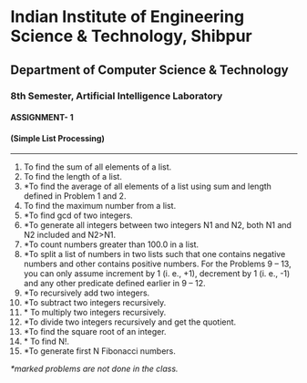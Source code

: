 # Indian Institute of Engineering Science & Technology, Shibpur
## Department of Computer Science & Technology
### 8th Semester, Artificial Intelligence Laboratory
#### ASSIGNMENT- 1
#### (Simple List Processing)

---

1. To find the sum of all elements of a list.
2. To find the length of a list.
3. \*To find the average of all elements of a list using sum and length defined in Problem 1 and 2.
4. To find the maximum number from a list.
5. \*To find gcd of two integers.
6. \*To generate all integers between two integers N1 and N2, both N1 and N2 included and N2>N1.
7. \*To count numbers greater than 100.0 in a list.
8. \*To split a list of numbers in two lists such that one contains negative numbers and other contains positive numbers. For the Problems 9 – 13, you can only assume increment by 1 (i. e., +1), decrement by 1 (i. e., -1) and any other predicate defined earlier in 9 – 12.
9. \*To recursively add two integers.
10. \*To subtract two integers recursively.
11. \* To multiply two integers recursively.
12. \*To divide two integers recursively and get the quotient.
13. \*To find the square root of an integer.
14. \* To find N!.
15. \*To generate first N Fibonacci numbers.

*\*marked problems are not done in the class.*